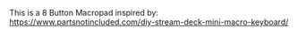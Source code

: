 This is a 8 Button Macropad inspired by:
https://www.partsnotincluded.com/diy-stream-deck-mini-macro-keyboard/ 


